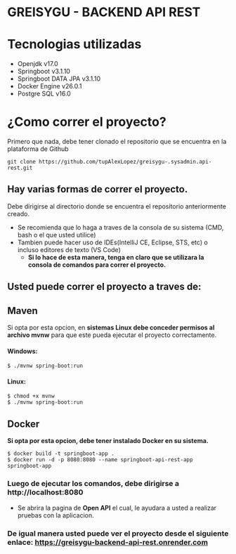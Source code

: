 # GREISYGU - BACKEND API REST

# Tecnologias utilizadas

* Openjdk v17.0
* Springboot v3.1.10
* Springboot DATA JPA v3.1.10
* Docker Engine v26.0.1
* Postgre SQL v16.0


# ¿Como correr el proyecto?
Primero que nada, debe tener clonado el repositorio que se encuentra en la plataforma de Github

``` git clone https://github.com/tupAlexLopez/greisygu-.sysadmin.api-rest.git ```


## Hay varias formas de correr el proyecto.
Debe dirigirse al directorio donde se encuentra el repositorio anteriormente creado.
* Se recomienda que lo haga a traves de la consola de su sistema (CMD, bash o el que usted utilice)
* Tambien puede hacer uso de IDEs(IntelliJ CE, Eclipse, STS, etc) o incluso editores de texto (VS Code)
  * **Si lo hace de esta manera, tenga en claro que se utilizara la consola de comandos para correr el proyecto.** 


## Usted puede correr el proyecto a traves de:
## Maven
Si opta por esta opcion, en **sistemas Linux debe conceder permisos al archivo mvnw** para que este
pueda ejecutar el proyecto correctamente.
#### Windows:
```
$ ./mvnw spring-boot:run
```
#### Linux:
```
$ chmod +x mvnw
$ ./mvnw spring-boot:run 
```

## Docker
**Si opta por esta opcion, debe tener instalado Docker en su sistema.**
``` 
$ docker build -t springboot-app .
$ docker run -d -p 8080:8080 --name springboot-api-rest-app springboot-app    
```

### Luego de ejecutar los comandos, debe dirigirse a http://localhost:8080
* Se abrira la pagina de **Open API** el cual, le ayudara a usted a realizar pruebas con la aplicacion.


### De igual manera usted puede ver el proyecto desde el siguiente enlace: https://greisygu-backend-api-rest.onrender.com


    
